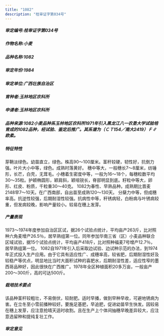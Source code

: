 ```yaml
---
title: "1082"
description: "桂审证字第034号"
---
```

##### 审定编号:桂审证字第034号

##### 作物名称:小麦

##### 品种名称:1082

##### 审定年份:1984

##### 审定单位:广西壮族自治区

##### 育种者:玉林地区农科所

##### 申请者:玉林地区农科所

##### 品种来源:1082小麦品种系玉林地区农科所1971年引入黑龙江八一农垦大学试验培育成的1082品种，经试验、鉴定后推广。其系谱为（ＣＴ154／南大2419）Ｆ∥欧柔。

##### 特征特性
芽鞘淡绿色。幼苗直立，绿色。株高90～100厘米。茎秆较硬，韧性好，抗倒力强。叶片大小中等，绿色。成熟时落黄好。 穗中等大，一般穗长7～8厘米，纺锤形，长芒，白壳，无茸毛。小穗着生密度中等，一般为16～18个，每穗粒数平均30～35粒。护颖椭圆形，颖肩斜，颖咀锐长，脊部明显到底。籽粒中等大，卵形、红皮、粉质，千粒重30～40克。 1082为春性、早熟品种。成熟期比晋麦2148早7～10天。在广西南部，自出苗至成熟120～130天。 分蘖力中等，但成穗率高。抗逆性较强，后期耐湿性较强。抗病性中等，秆锈病轻，白粉病与叶锈病较重，但发病较晚，影响产量较小。较易在穗上发芽。

##### 产量表现
1973～1974年度参加自治区区试，据26个试验点统计，平均亩产263斤，比对照种六角麦增产26.5％，居早熟组第一位。同年参加华南三省（区）小麦品种联合区域试验，据15个试验点统计，平均亩产418斤，比对照种福麦7号增产12.7％，居早熟组第一位。 1082自1971年引入后采取边试验、边试种示范的办法，到1974年正式投入生产应用。由于它具有适应性广、成穗率高，较省肥，后期耐湿性好及较稳产等优点，明显地比当时大面积试种的喜肥水，后期耐湿性差，适应性窄的墨西哥品种好，因此很快在广西推广。1978年全区种植面积20多万亩，一般亩产200～300斤，高的可达500斤。

##### 栽培技术要点
该品种茎秆较粗壮，不易倒伏，较耐肥。适时早播，做到早种早收，可避地锈病为害。在立冬至小雪前播种较好。要施足基肥，早追肥，促进幼苗早生快发。因较易在穗上发芽，应注意抢晴天适时收割。且在生产上个体间抽穗早晚差异较大，应注意选留种和提纯复壮工作。

##### 审定意见

